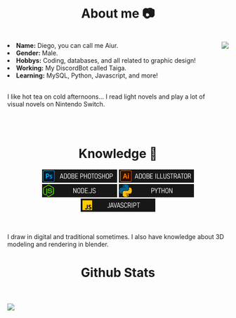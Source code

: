 <body>
    <h1 align="center">About me 📷 </h1>
    <br>
    <div>
        <img src="https://imgur.com/AAbTSAG.gif" height="200" align="right">
        <li>
            <b>Name:</b> Diego, you can call me Aiur.
        </li>
        <li>
            <b>Gender:</b> Male.
        </li>
        <li>
            <b>Hobbys:</b> Coding, databases, and all related to graphic design!
        </li>
        <li>
            <b>Working:</b> My DiscordBot called Taiga.
        </li>
        <li>
            <b>Learning:</b> MySQL, Python, Javascript, and more!
        </li>
        <br>
        <p>
            I like hot tea on cold afternoons... I read light novels and play a lot of visual novels on Nintendo Switch.
        </p>
    </div>
    <br><br>
    <h1 align="center">Knowledge 📓</h1>
    <div>
        <p align="center"><img src="assets/ps.png" height="30">
            <img src="assets/ai.png" height="30">
            <img src="assets/node.png" height="30">
            <img src="assets/py.png" height="30">
            <img src="assets/js.png" height="30">
        </p>
        <br>
        <p>
            I draw in digital and traditional sometimes. I also have knowledge about 3D modeling and rendering in
            blender.
        </p>
    </div>
    <h1 align="center">Github Stats</h1>
    <br>
    <div align="center">
        <br>
        <img align="left" src="https://github-readme-stats.vercel.app/api?username=aiursentoriakd&show_icons=true&hide_border=true&&count_private=true&include_all_commits=true&theme=tokyonight" />
        <img align="right" height="200" src="https://github-readme-stats.vercel.app/api/top-langs/?username=aiursentoriakd&langs_count=5&theme=tokyonight&hide_border=true" alt="">
    </div>
</body>
